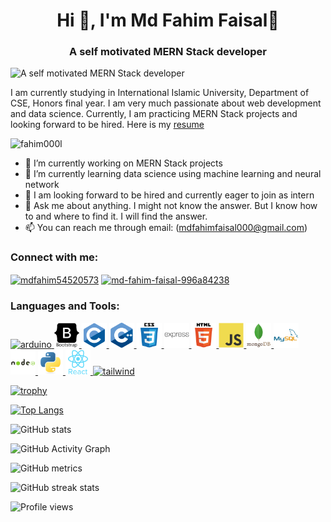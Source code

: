 <h1 align="center">Hi 👋, I'm Md Fahim Faisal👦</h1>
<h3 align="center">A self motivated MERN Stack developer</h3>

![A self motivated MERN Stack developer](https://i.ibb.co/2qxMTGS/MERN-Stack-Developer-1.png)

I am currently studying in International Islamic University, Department of CSE, Honors final year. 
I am very much passionate about web development and data science. 
Currently, I am practicing MERN Stack projects and looking forward to be hired. 
Here is my [resume](https://drive.google.com/file/d/1eXb7YCSAqrtHN3YHUtsuKaik_nBHEzJk/view?usp=sharing)

<p align="left"> <img src="https://komarev.com/ghpvc/?username=fahim000l&label=Profile%20views&color=0e75b6&style=flat" alt="fahim000l" /> </p>

- 🔭 I’m currently working on MERN Stack projects 
- 🌱 I’m currently learning data science using machine learning and neural network 
- 🤔 I am looking forward to be hired and currently eager to join as intern 
- 💬 Ask me about anything. I might not know the answer. But I know how to and where to find it. I will find the answer. 
- 📫 You can reach me through email: (mdfahimfaisal000@gmail.com) 

<h3 align="left">Connect with me:</h3>
<p align="left">
<a href="https://twitter.com/mdfahim54520573" target="blank"><img align="center" src="https://raw.githubusercontent.com/rahuldkjain/github-profile-readme-generator/master/src/images/icons/Social/twitter.svg" alt="mdfahim54520573" height="30" width="40" /></a>
<a href="https://linkedin.com/in/md-fahim-faisal-996a84238" target="blank"><img align="center" src="https://raw.githubusercontent.com/rahuldkjain/github-profile-readme-generator/master/src/images/icons/Social/linked-in-alt.svg" alt="md-fahim-faisal-996a84238" height="30" width="40" /></a>
</p>

<h3 align="left">Languages and Tools:</h3>
<p align="left"> <a href="https://www.arduino.cc/" target="_blank" rel="noreferrer"> <img src="https://cdn.worldvectorlogo.com/logos/arduino-1.svg" alt="arduino" width="40" height="40"/> </a> <a href="https://getbootstrap.com" target="_blank" rel="noreferrer"> <img src="https://raw.githubusercontent.com/devicons/devicon/master/icons/bootstrap/bootstrap-plain-wordmark.svg" alt="bootstrap" width="40" height="40"/> </a> <a href="https://www.cprogramming.com/" target="_blank" rel="noreferrer"> <img src="https://raw.githubusercontent.com/devicons/devicon/master/icons/c/c-original.svg" alt="c" width="40" height="40"/> </a> <a href="https://www.w3schools.com/cpp/" target="_blank" rel="noreferrer"> <img src="https://raw.githubusercontent.com/devicons/devicon/master/icons/cplusplus/cplusplus-original.svg" alt="cplusplus" width="40" height="40"/> </a> <a href="https://www.w3schools.com/css/" target="_blank" rel="noreferrer"> <img src="https://raw.githubusercontent.com/devicons/devicon/master/icons/css3/css3-original-wordmark.svg" alt="css3" width="40" height="40"/> </a> <a href="https://expressjs.com" target="_blank" rel="noreferrer"> <img src="https://raw.githubusercontent.com/devicons/devicon/master/icons/express/express-original-wordmark.svg" alt="express" width="40" height="40"/> </a> <a href="https://www.w3.org/html/" target="_blank" rel="noreferrer"> <img src="https://raw.githubusercontent.com/devicons/devicon/master/icons/html5/html5-original-wordmark.svg" alt="html5" width="40" height="40"/> </a> <a href="https://developer.mozilla.org/en-US/docs/Web/JavaScript" target="_blank" rel="noreferrer"> <img src="https://raw.githubusercontent.com/devicons/devicon/master/icons/javascript/javascript-original.svg" alt="javascript" width="40" height="40"/> </a> <a href="https://www.mongodb.com/" target="_blank" rel="noreferrer"> <img src="https://raw.githubusercontent.com/devicons/devicon/master/icons/mongodb/mongodb-original-wordmark.svg" alt="mongodb" width="40" height="40"/> </a> <a href="https://www.mysql.com/" target="_blank" rel="noreferrer"> <img src="https://raw.githubusercontent.com/devicons/devicon/master/icons/mysql/mysql-original-wordmark.svg" alt="mysql" width="40" height="40"/> </a> <a href="https://nodejs.org" target="_blank" rel="noreferrer"> <img src="https://raw.githubusercontent.com/devicons/devicon/master/icons/nodejs/nodejs-original-wordmark.svg" alt="nodejs" width="40" height="40"/> </a> <a href="https://www.python.org" target="_blank" rel="noreferrer"> <img src="https://raw.githubusercontent.com/devicons/devicon/master/icons/python/python-original.svg" alt="python" width="40" height="40"/> </a> <a href="https://reactjs.org/" target="_blank" rel="noreferrer"> <img src="https://raw.githubusercontent.com/devicons/devicon/master/icons/react/react-original-wordmark.svg" alt="react" width="40" height="40"/> </a> <a href="https://tailwindcss.com/" target="_blank" rel="noreferrer"> <img src="https://www.vectorlogo.zone/logos/tailwindcss/tailwindcss-icon.svg" alt="tailwind" width="40" height="40"/> </a> </p>

[![trophy](https://github-profile-trophy.vercel.app/?username=fahim000l)](https://github.com/ryo-ma/github-profile-trophy)

[![Top Langs](https://github-readme-stats.vercel.app/api/top-langs/?username=fahim000l)](https://github.com/anuraghazra/github-readme-stats)

![GitHub stats](https://github-readme-stats.vercel.app/api?username=fahim000l&show_icons=true&count_private=true)  

![GitHub Activity Graph](https://activity-graph.herokuapp.com/graph?username=fahim000l)  

![GitHub metrics](https://metrics.lecoq.io/fahim000l)  

![GitHub streak stats](https://streak-stats.demolab.com/?user=fahim000l)  

![Profile views](https://gpvc.arturio.dev/fahim000l)  
